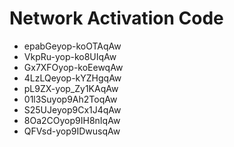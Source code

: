 # Network Activation Code
* epabGeyop-koOTAqAw
* VkpRu-yop-ko8UIqAw
* Gx7XFOyop-koEewqAw
* 4LzLQeyop-kYZHgqAw
* pL9ZX-yop_Zy1KAqAw
* 01l3Suyop9Ah2ToqAw
* S25UJeyop9Cx1J4qAw
* 8Oa2COyop9IH8nIqAw
* QFVsd-yop9IDwusqAw